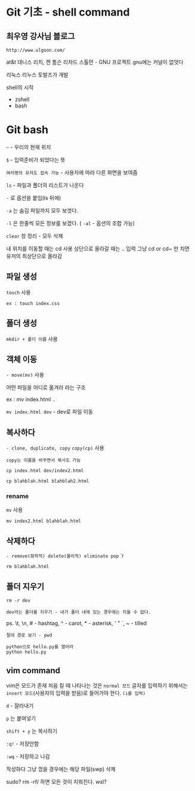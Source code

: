 # Git 기초 - shell command
## 최우영 강사님 블로그
`
http://www.ulgoon.com/
`

at&t
데니스 리치, 켄 톰슨
리차드 스톨먼 - GNU 프로젝트
gnu에는 커널이 없엇다

리눅스
리누스 토발즈가 개발

shell의 시작
 - zshell
 - bash


# Git bash

`~` - 우리의 현재 위치 

`$` - 입력준비가 되었다는 뜻 

`여러명의 유저도 접속 가능` - 사용자에 따라 다른 화면을 보여줌 

`ls` - 파일과 폴더의 리스트가 나온다 

`-` 로 옵션을 붙임(ls 뒤에) 

`-a` 는 숨김 파일까지 모두 보겟다. 

`-l` 은 한줄씩 모든 정보를 보겠다. ( `-al` - 옵션의 조합 가능) 

`clear` 창 정리 - 모두 삭제 
 
내 위치를 이동할 때는 cd 사용
상단으로 올라갈 때는 .. 입력
그냥 cd  or cd~ 만 치면 유저의 최상단으로 올라감


## 파일 생성
`touch` 사용

```
ex : touch index.css
```


## 폴더 생성
`mkdir + 폴더 이름` 사용


## 객체 이동 
`- move(mv)` 사용

어떤 파일을 어디로 옮겨라 라는 구조

ex : mv index.html ..

`mv index.html dev` - dev로 파일 이동


## 복사하다 
`- clone, duplicate, copy`
`copy(cp)` 사용
```
copy는 이름을 바꾸면서 복사도 가능
```
`cp index.html dev/index2.html`

`cp blahblah.html blahblah2.html`


### rename 
`mv` 사용

`mv index2.html blahblah.html`

## 삭제하다 
`- remove(화학적) delete(물리적) eliminate pop`
`r

`rm blahblah.html`


## 폴더 지우기
`rm -r dev`
```
dev라는 폴더를 지우기 - 내가 폴더 내에 있는 경우에는 지울 수 없다.
```

ps. \t, \n, # - hashtag, ^ - carot, * - asterisk, ' " `, ~ - tilled

```
절대 경로 보기 - pwd

python으로 hello.py를 열어라
python hello.py
```

## vim command
vim은 모드가 존재
처음 킬 때 나타나는 것은 `normal 모드`
글자를 입력하기 위해서는 `insert 모드`(사용자의 입력을 받음)로 들어가야 한다. `(i를 입력)`


`d` - 잘라내기 

`p` 는 붙여넣기

`shift + y` 는 복사하기


`:q!` - 저장안함

`:wq` - 저장하고 나감

작성하다 그냥 껐을 경우에는 해당 파일(swp) 삭제

sudo?
rm -rf/ 하면 모든 것이 지워진다.
wsl?

